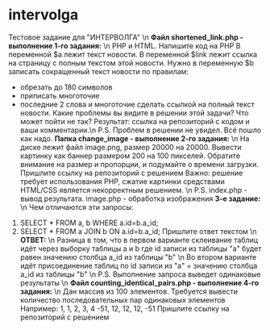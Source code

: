 # intervolga
Тестовое задание для "ИНТЕРВОЛГА" \n
**Файл shortened_link.php - выполнение 1-го задания:** \n
 PHP и HTML. Напишите код на PHP
В переменной $a лежит текст новости. В переменной $link лежит ссылка на страницу с полным текстом этой новости.
Нужно в переменную $b записать сокращенный текст новости по правилам:
- обрезать до 180 символов
- приписать многоточие
- последние 2 слова и многоточие сделать ссылкой на полный текст новости.
Какие проблемы вы видите в решении этой задачи? Что может пойти не так?
Результат: ссылка на репозиторий с кодом и ваши комментарии.\n
P.S. Проблем в решении не увидел. Всё пошло как надо.
**Папка change_image - выполнение 2-го задания:** \n
На диске лежит файл image.png, размер 20000 на 20000. Вывести картинку как баннер размером 200 на 100 пикселей.
Обратите внимание на размер и пропорции, и подумайте о времени загрузки.
Пришлите ссылку на репозиторий с решением
Важно: решение требует использования PHP, сжатие картинки средствами HTML/CSS является некорректным решением. \n
P.S. index.php - вывод результата. image.php - обработка изображения
**3-е задание:** \n
Чем отличаются эти запросы:
1. SELECT * FROM a, b WHERE a.id=b.a_id;
2. SELECT * FROM a JOIN b ON a.id=b.a_id;
Пришлите ответ текстом \n
**ОТВЕТ:** \n
Разница в том, что в первом варианте склеивание таблиц идёт через выборку таблицы a и b где id записи из таблицы "а" будет равен значению столбца a_id из таблицы "b" \n
Во втором варианте идёт присоединение таблиц по id записи из "a" = значению столбца a_id из таблицы "b" \n
P.S. Выполнение запроса выведет одинаковые результаты \n
**Файл counting_identical_pairs.php - выполнение 4-го задания:** \n
Дан массив из 100 элементов. Требуется вывести количество последовательных пар одинаковых элементов
Например: 1, 1, 2, 3, 4 -51, 12, 12, 12, -51
Пришлите ссылку на репозиторий с решением
